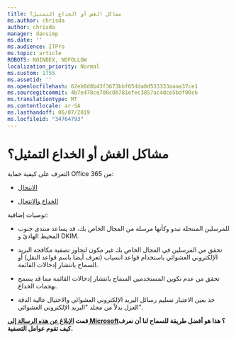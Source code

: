 ```yaml
---
title: مشاكل الغش أو الخداع التمثيل؟
ms.author: chrisda
author: chrisda
manager: dansimp
ms.date: ''
ms.audience: ITPro
ms.topic: article
ROBOTS: NOINDEX, NOFOLLOW
localization_priority: Normal
ms.custom: 1755
ms.assetid: ''
ms.openlocfilehash: 62eb0d8b43f3673bbf05dda8d533333aaaa37ce1
ms.sourcegitcommit: 4b7e478ce700c0b781efec3857ac4dce5bdf00c6
ms.translationtype: MT
ms.contentlocale: ar-SA
ms.lasthandoff: 06/07/2019
ms.locfileid: "34764793"
---
```

# <a name="issues-with-spoofing-phishing-or-impersonation"></a>مشاكل الغش أو الخداع التمثيل؟

التعرف على كيفية حماية Office 365 من:

- [الانتحال](https://docs.microsoft.com/office365/securitycompliance/anti-spoofing-protection)

- [الخداع والانتحال](https://docs.microsoft.com/office365/securitycompliance/atp-anti-phishing)

توصيات إضافية:

- للمرسلين المنتحلة تبدو وكأنها مرسلة من المجال الخاص بك، قد يساعد منتدى جنوب المحيط الهادئ و DKIM.

- تحقق من المرسلين في المجال الخاص بك غير مكون لتجاوز تصفية مكافحة البريد الإلكتروني العشوائي باستخدام قواعد انسياب (تعرف أيضا باسم قواعد النقل) أو السماح بانتشار إدخالات القائمة.

- تحقق من عدم تكوين المستخدمين السماح بانتشار إدخالات القائمة مما قد يسمح بهجمات الخداع.

- خذ بعين الاعتبار تسليم رسائل البريد الإلكتروني العشوائي والاحتيال عالية الدقة العزل بدلاً من مجلد "البريد الإلكتروني العشوائي".

**قمت [الإبلاغ عن هذه الرسالة إلى Microsoft](https://support.office.com/article/b5caa9f1-cdf3-4443-af8c-ff724ea719d2)؟ هذا هو أفضل طريقة للسماح لنا أن نعرف كيف تقوم عوامل التصفية.**
